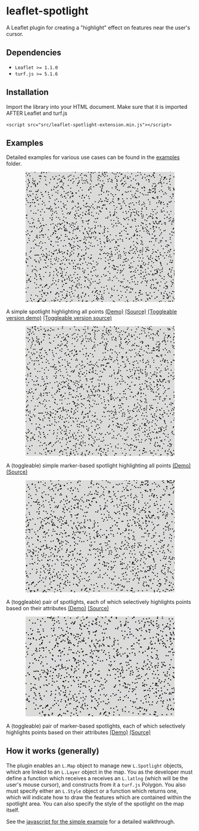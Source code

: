 # leaflet-spotlight

A Leaflet plugin for creating a "highlight" effect on features near the user's cursor.

## Dependencies

* `Leaflet >= 1.1.0`
* `turf.js >= 5.1.6`

## Installation

Import the library into your HTML document. Make sure that it is imported AFTER Leaflet and turf.js

```
<script src="src/leaflet-spotlight-extension.min.js"></script>
```

## Examples

Detailed examples for various use cases can be found in the
[examples](https://github.com/iboates/leaflet-spotlight/tree/master/examples) folder.

<p align="center">
<img src="gif/spotlight_1.gif" width="400" vertical-align="middle">

A simple spotlight highlighting all points [(Demo)](https://iboates.github.io/examples/00_simple/index) [(Source)](https://github.com/iboates/leaflet-spotlight/tree/master/examples/00_simple) [(Toggleable version demo)](https://iboates.github.io/examples/00_simple/index) [(Toggleable version source)](https://github.com/iboates/leaflet-spotlight/tree/master/examples/01_toggleable)
</p>

<p align="center">
<img src="gif/spotlight_2.gif" width="400" vertical-align="middle">

A (toggleable) simple marker-based spotlight highlighting all points [(Demo)](https://iboates.github.io/examples/01_toggleable_marker/index) [(Source)](https://github.com/iboates/leaflet-spotlight/tree/master/examples/01_toggleable_marker)
</p>

<p align="center">
<img src="gif/spotlight_3.gif" width="400" vertical-align="middle">

A (toggleable) pair of spotlights, each of which selectively highlights points based on their attributes [(Demo)](https://iboates.github.io/examples/02_multiple_spotlights/index) [(Source)](https://github.com/iboates/leaflet-spotlight/tree/master/examples/02_multiple_spotlights)
</p>

<p align="center">
<img src="gif/spotlight_4.gif" width="400" vertical-align="middle">

A (toggleable) pair of marker-based spotlights, each of which selectively highlights points based on their attributes [(Demo)](https://iboates.github.io/examples/02_multiple_spotlights_marker/index) [(Source)](https://github.com/iboates/leaflet-spotlight/tree/master/examples/02_multiple_spotlights_marker)
</p>

## How it works (generally)

The plugin enables an `L.Map` object to manage new `L.Spotlight` objects, which are linked to an `L.Layer` object in the map. You as the developer must define a function which receives a receives an `L.latlng` (which will be the user's mouse cursor), and constructs from it a `turf.js` Polygon. You also must specify either an `L.Style` object or a function which returns one, which will indicate how to draw the features which are contained within the spotlight area. You can also specify the style of the spotlight on the map itself.

See the [javascript for the simple example](https://github.com/iboates/leaflet-spotlight/blob/master/examples/00_simple/init.js) for a detailed walkthrough.
